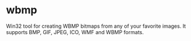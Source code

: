 # wbmp
Win32 tool for creating WBMP bitmaps from any of your favorite images. It supports BMP, GIF, JPEG, ICO, WMF and WBMP formats.
